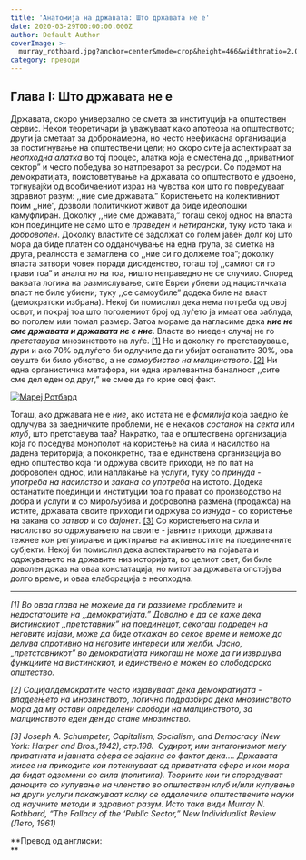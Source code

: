 ```yaml
---
title: 'Анатомија на државата: Што државата не е'
date: 2020-03-29T00:00:00.000Z
author: Default Author
coverImage: >-
  murray_rothbard.jpg?anchor=center&mode=crop&height=466&widthratio=2.0171673819742489270386266094&rnd=131672371480000000
category: преводи
---
```


## Глава I: Што државата не е

Државата, скоро универзално се смета за институција на општествен сервис. Некои теоретичари ja уважуваат како апотеоза на општеството; други ја сметаат за добронамерна, но често неефикасна организација за постигнување на општествени цели; но скоро сите ја аспектираат за _неопходна алатка_ во тој процес, алатка која е сместена до ,,приватниот сектор” и често победува во натпреварот за ресурси. Со подемот на демократијата, поистоветување на државата со општеството е удвоено, тргнувајќи од вообичаениот израз на чувства кои што го повредуваат здравиот разум: ,,ние сме државата.” Користењето на колективниот поим ,,ние”, дозволи политичкиот живот да биде идеолошки камуфлиран. Доколку ,,ние сме државата,” тогаш секој однос на власта кон поединците не само што е _праведен_ и _нетирански_, туку исто така и _доброволен_. Доколку властите се задолжат со голем јавен долг кој што мора да биде платен со одданочување на една група, за сметка на друга, реалноста е замаглена со ,,ние си го должеме тоа”; доколку власта затвори човек поради дисиденство, тогаш тој ,,самиот си го прави тоа” и аналогно на тоа, ништо неправедно не се случило. Според ваквата логика на размислување, сите Евреи убиени од нацистичката власт не биле убиени; туку ,,се самоубиле” додека биле на власт (демократски избрана). Некој би помислил дека нема потреба од овој осврт, и покрај тоа што поголемиот број од луѓето ја имаат ова заблуда, во поголем или помал размер. Затоа мораме да нагласиме дека **_ние не сме државата и државата не е ние_**. Власта во ниеден случај не го _претставува_ мнозинството на луѓе. [\[1\]](#footnote1) Но и доколку го претставуваше, дури и ако 70% од луѓето би одлучиле да ги убијат останатите 30%, ова сеуште би било убиство, а не _самоубиство на малцинството_. [\[2\]](#footnote2) Ни една органистичка метафора, ни една ирелевантна баналност ,,сите сме дел еден од друг,” не смее да го крие овој факт.

[![Мареј Ротбард](https://fee.org/media/27429/murray_rothbard.jpg?anchor=center&mode=crop&height=466&widthratio=2.0171673819742489270386266094&rnd=131672371480000000)](https://fee.org/media/27429/murray_rothbard.jpg?anchor=center&mode=crop&height=466&widthratio=2.0171673819742489270386266094&rnd=131672371480000000)

Тогаш, ако државата не е _ние_, ако истата не е _фамилија_ која заедно ќе одлучува за заедничките проблеми, не е некаков _состанок_ на _секта_ или _клуб_, што претставува таа? Накратко, таа е општествена организација која го поседува монополот на користење на сила и насилство на дадена територија; а поконкретно, таа е единствена организација во едно општество која ги одржува своите приходи, не по пат на доброволен однос, или наплаќање на услуги, туку со _принуда - употреба на насилство_ и _закана со употреба_ на истото. Додека останатите поединци и институции тоа го прават со производство на добра и услуги и со мирољубива и доброволна размена (продажба) на истите, државата своите приходи ги одржува со _изнуда_ - со користење на закана со _затвор_ и со _бајонет_. [\[3\]](#footnote3) Со користењето на сила и насилство во одржувањето на своите - јавните приходи, државата тежнее кон регулирање и диктирање на активностите на поединечните субјекти. Некој би помислил дека аспектирањето на појавата и одржувањето на државите низ историјата, во целиот свет, би биле доволен доказ на оваа констатација; но митот за државата опстојува долго време, и оваа елаборација е неопходна.

* * *

_\[1\] Во оваа глава не можеме да ги развиеме проблемите и недостатоците на ,,демократијата.” Доволно е да се каже дека вистинскиот ,,претставник” на поединецот, секогаш подреден на неговите изјави, може да биде откажан во секое време и неможе да делува спротивно на неговите интереси или желби. Јасно, „претставникот” во демократијата никогаш не може да ги извршува функциите на вистинскиот, и единствено е можен во слободарско општество._

_\[2\] Социјалдемократите често изјавуваат дека демократијата - владеењето на мнозинството, логично подразбира дека мнозинството мора да му остави определени слободи на малцинството, за малцинството еден ден да стане мнозинство._ 

_\[3\] Joseph A. Schumpeter, Capitalism, Socialism, and Democracy (New York: Harper and Bros.,1942), стр.198.  Судирот, или антагонизмот меѓу приватната и јавната сфера се зајакна со фактот дека.... Државата живее на приходите кои потекнуваат од приватната сфера и кои мора да бидат одземени со сила (политика). Теориите кои ги споредуваат даноците со купување на членство во општествен клуб и/или купување на други услуги покажуваат колку се оддалечиле општествените науки од научните методи и здравиот разум. Исто така види Murray N. Rothbard, “The Fallacy of the ‘Public Sector,” New Individualist Review (Лето, 1961)_

**Превод од англиски:  
**
